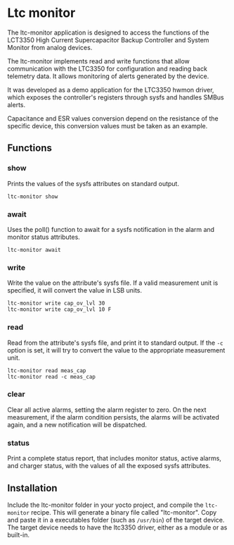 # Ltc monitor
The ltc-monitor application is designed to access the functions of the LCT3350 High Current Supercapacitor Backup Controller and System Monitor from analog devices.

The ltc-monitor implements read and write functions that allow communication with the LTC3350 for configuration and reading back telemetry data. It allows monitoring of alerts generated by the device.

It was developed as a demo application for the LTC3350 hwmon driver, which exposes the controller's registers through sysfs and handles SMBus alerts.

Capacitance and ESR values conversion depend on the resistance of the specific device, this conversion values must be taken as an example.

## Functions

### show
Prints the values of the sysfs attributes on standard output.

	ltc-monitor show

### await
Uses the poll() function to await for a sysfs notification in the alarm and monitor status attributes.

	ltc-monitor await

### write
Write the value on the attribute's sysfs file. If a valid measurement unit is specified, it will convert the value in LSB units.

	ltc-monitor write cap_ov_lvl 30
	ltc-monitor write cap_ov_lvl 10 F

### read
Read from the attribute's sysfs file, and print it to standard output. If the `-c` option is set, it will try to convert the value to the appropriate measurement unit.
	
	ltc-monitor read meas_cap
	ltc-monitor read -c meas_cap

### clear
Clear all active alarms, setting the alarm register to zero. On the next measurement, if the alarm condition persists, the alarms will be activated again, and a new notification will be dispatched.

### status
Print a complete status report, that includes monitor status, active alarms, and charger status, with the values of all the exposed sysfs attributes.

## Installation
Include the ltc-monitor folder in your yocto project, and compile the `ltc-monitor` recipe. This will generate a binary file called "ltc-monitor". Copy and paste it in a executables folder (such as `/usr/bin`) of the target device.
The target device needs to have the ltc3350 driver, either as a module or as built-in.


